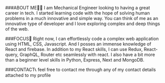 ###ABOUT ME👨‍💻
I am Mechanical Engineer looking to having a great career in tech. I started learning code with the hope of solving human problems in a much innovative and simple way. You can think of me as an innovative type of developer and I love exploring complex and deep things of the web.

###FOCUS🎯
Right now, I can effortlessly code a complex web application using HTML, CSS, Javascript. And I posses an immense knowledge of React and firebase. In addition to my React skills, I can use Redux, React-query, GraphQL, Router etc seamlessly with react. I also have a bit more than a beginner level skills in Python, Express, Next and MongoDB.

###CONTACT📞
feel free to contact me through any of my contact details attached to my profile
